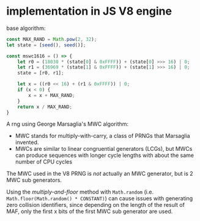 # implementation in JS V8 engine

base algorithm:

```javascript
const MAX_RAND = Math.pow(2, 32);
let state = [seed(), seed()];

const mswc1616 = () => {
    let r0 = (18030 * (state[0] & 0xFFFF)) + (state[0] >>> 16) | 0;
    let r1 = (36969 * (state[1] & 0xFFFF)) + (state[1] >>> 16) | 0;
    state = [r0, r1];

    let x = ((r0 << 16) + (r1 & 0xFFFF)) | 0;
    if (x < 0) {
        x = x + MAX_RAND;
    }
    return x / MAX_RAND;
}
```

A rng using George Marsaglia's MWC algorithm:

* MWC stands for multiply-with-carry, a class of PRNGs that Marsaglia invented.
* MWCs are similar to linear congruential generators \(LCGs\), but MWCs can produce sequences with longer cycle lengths with about the same number of CPU cycles

The MWC used in the V8 PRNG is _not_ actually an MWC generator, but is 2 MWC sub generators.

Using the _multiply-and-floor_ method with `Math.random` \(i.e. `Math.floor(Math.random() * CONSTANT)`\) can cause issues with generating zero collision identifiers, since depending on the length of the result of MAF, only the first x bits of the first MWC sub generator are used.

